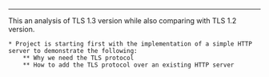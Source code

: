 --------------------------------------------------------------------------------------------------------------------------------------------

This an analysis of TLS 1.3 version while also comparing with TLS 1.2 version.

	* Project is starting first with the implementation of a simple HTTP server to demonstrate the following:
		** Why we need the TLS protocol
		** How to add the TLS protocol over an existing HTTP server 

